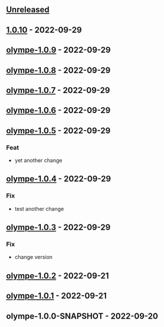 <a name="unreleased"></a>
## [Unreleased]


<a name="1.0.10"></a>
## [1.0.10] - 2022-09-29

<a name="olympe-1.0.9"></a>
## [olympe-1.0.9] - 2022-09-29

<a name="olympe-1.0.8"></a>
## [olympe-1.0.8] - 2022-09-29

<a name="olympe-1.0.7"></a>
## [olympe-1.0.7] - 2022-09-29

<a name="olympe-1.0.6"></a>
## [olympe-1.0.6] - 2022-09-29

<a name="olympe-1.0.5"></a>
## [olympe-1.0.5] - 2022-09-29
### Feat
- yet another change


<a name="olympe-1.0.4"></a>
## [olympe-1.0.4] - 2022-09-29
### Fix
- test another change


<a name="olympe-1.0.3"></a>
## [olympe-1.0.3] - 2022-09-29
### Fix
- change version


<a name="olympe-1.0.2"></a>
## [olympe-1.0.2] - 2022-09-21

<a name="olympe-1.0.1"></a>
## [olympe-1.0.1] - 2022-09-21

<a name="olympe-1.0.0-SNAPSHOT"></a>
## olympe-1.0.0-SNAPSHOT - 2022-09-20

[Unreleased]: https://github.com/olympeio/olympe-helm-test.git/compare/1.0.10...HEAD
[1.0.10]: https://github.com/olympeio/olympe-helm-test.git/compare/olympe-1.0.9...1.0.10
[olympe-1.0.9]: https://github.com/olympeio/olympe-helm-test.git/compare/olympe-1.0.8...olympe-1.0.9
[olympe-1.0.8]: https://github.com/olympeio/olympe-helm-test.git/compare/olympe-1.0.7...olympe-1.0.8
[olympe-1.0.7]: https://github.com/olympeio/olympe-helm-test.git/compare/olympe-1.0.6...olympe-1.0.7
[olympe-1.0.6]: https://github.com/olympeio/olympe-helm-test.git/compare/olympe-1.0.5...olympe-1.0.6
[olympe-1.0.5]: https://github.com/olympeio/olympe-helm-test.git/compare/olympe-1.0.4...olympe-1.0.5
[olympe-1.0.4]: https://github.com/olympeio/olympe-helm-test.git/compare/olympe-1.0.3...olympe-1.0.4
[olympe-1.0.3]: https://github.com/olympeio/olympe-helm-test.git/compare/olympe-1.0.2...olympe-1.0.3
[olympe-1.0.2]: https://github.com/olympeio/olympe-helm-test.git/compare/olympe-1.0.1...olympe-1.0.2
[olympe-1.0.1]: https://github.com/olympeio/olympe-helm-test.git/compare/olympe-1.0.0-SNAPSHOT...olympe-1.0.1

